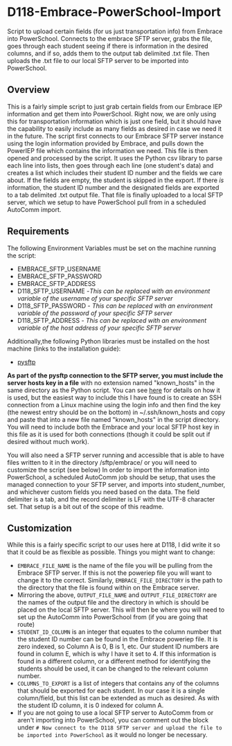 # D118-Embrace-PowerSchool-Import

Script to upload certain fields (for us just transportation info) from Embrace into PowerSchool. Connects to the embrace SFTP server, grabs the file, goes through each student seeing if there is information in the desired columns, and if so, adds them to the output tab delimited .txt file. Then uploads the .txt file to our local SFTP server to be imported into PowerSchool.

## Overview

This is a fairly simple script to just grab certain fields from our Embrace IEP information and get them into PowerSchool. Right now, we are only using this for transportation information which is just one field, but it should have the capability to easily include as many fields as desired in case we need it in the future.
The script first connects to our Embrace SFTP server instance using the login information provided by Embrace, and pulls down the PowerIEP file which contains the information we need.
This file is then opened and processed by the script. It uses the Python csv library to parse each line into lists, then goes through each line (one student's data) and creates a list which includes their student ID number and the fields we care about. If the fields are empty, the student is skipped in the export. If there *is* information, the student ID number and the designated fields are exported to a tab delimited .txt output file.
That file is finally uploaded to a local SFTP server, which we setup to have PowerSchool pull from in a scheduled AutoComm import.

## Requirements

The following Environment Variables must be set on the machine running the script:

- EMBRACE_SFTP_USERNAME
- EMBRACE_SFTP_PASSWORD
- EMBRACE_SFTP_ADDRESS
- D118_SFTP_USERNAME -*This can be replaced with an environment variable of the username of your specific SFTP server*
- D118_SFTP_PASSWORD - *This can be replaced with an environment variable of the password of your specific SFTP server*
- D118_SFTP_ADDRESS - *This can be replaced with an environment variable of the host address of your specific SFTP server*

Additionally,the following Python libraries must be installed on the host machine (links to the installation guide):

- [pysftp](https://pypi.org/project/pysftp/)

**As part of the pysftp connection to the SFTP server, you must include the server hosts key in a file** with no extension named "known_hosts" in the same directory as the Python script. You can see [here](https://pysftp.readthedocs.io/en/release_0.2.9/cookbook.html#pysftp-cnopts) for details on how it is used, but the easiest way to include this I have found is to create an SSH connection from a Linux machine using the login info and then find the key (the newest entry should be on the bottom) in ~/.ssh/known_hosts and copy and paste that into a new file named "known_hosts" in the script directory.
You will need to include both the Embrace and your local SFTP host key in this file as it is used for both connections (though it could be split out if desired without much work).

You will also need a SFTP server running and accessible that is able to have files written to it in the directory /sftp/embrace/ or you will need to customize the script (see below) In order to import the information into PowerSchool, a scheduled AutoComm job should be setup, that uses the managed connection to your SFTP server, and imports into student_number,  and whichever custom fields you need based on the data. The field delimiter is a tab, and the record delimiter is LF with the UTF-8 character set. That setup is a bit out of the scope of this readme.

## Customization

While this is a fairly specific script to our uses here at D118, I did write it so that it could be as flexible as possible. Things you might want to change:

- `EMBRACE_FILE_NAME` is the name of the file you will be pulling from the Embrace SFTP server. If this is not the poweriep file you will want to change it to the correct. Similarly, `EMBRACE_FILE_DIRECTORY` is the path to the directory that the file is found within on the Embrace server.
- Mirroring the above, `OUTPUT_FILE_NAME` and `OUTPUT_FILE_DIRECTORY` are the names of the output file and the directory in which is should be placed on the local SFTP server. This will then be where you will need to set up the AutoComm into PowerSchool from (if you are going that route)
- `STUDENT_ID_COLUMN` is an integer that equates to the column number that the student ID number can be found in the Embrace poweriep file. It is zero indexed, so Column A is 0, B is 1, etc. Our student ID numbers are found in column E, which is why I have it set to 4. If this information is found in a different column, or a different method for identifying the students should be used, it can be changed to the relevant column number.
- `COLUMNS_TO_EXPORT` is a list of integers that contains any of the columns that should be exported for each student. In our case it is a single column/field, but this list can be extended as much as desired. As with the student ID column, it is 0 indexed for column A.
- If you are not going to use a local SFTP server to AutoComm from or aren't importing into PowerSchool, you can comment out the block under `# Now connect to the D118 SFTP server and upload the file to be imported into PowerSchool` as it would no longer be necessary.

